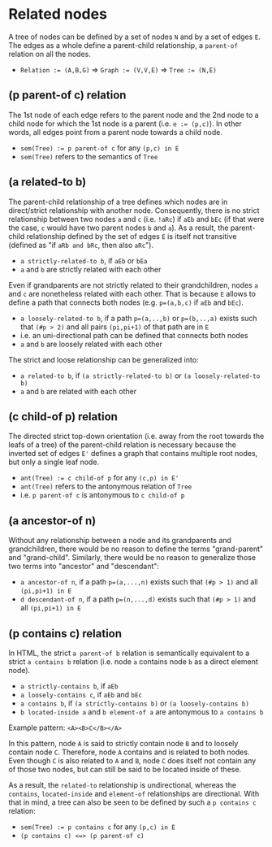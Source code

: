 
<!-- ======================================================================= -->
# Related nodes

A tree of nodes can be defined by a set of nodes `N` and by a set of edges `E`.
The edges as a whole define a parent-child relationship, a `parent-of` relation
on all the nodes.

* `Relation := (A,B,G)` => `Graph := (V,V,E)` => `Tree := (N,E)`

<!-- ======================================================================= -->
## (p parent-of c) relation

The 1st node of each edge refers to the parent node and the 2nd node to a child
node for which the 1st node is a parent (i.e. `e := (p,c)`). In other words, all
edges point from a parent node towards a child node.

* `sem(Tree) := p parent-of c` for any `(p,c) in E`
* `sem(Tree)` refers to the semantics of `Tree`

<!-- ======================================================================= -->
## (a related-to b)

The parent-child relationship of a tree defines which nodes are in direct/strict
relationship with another node. Consequently, there is no strict relationship
between two nodes `a` and `c` (i.e. `!aRc`) if `aEb` and `bEc` (if that were the
case, `c` would have two parent nodes `b` and `a`). As a result, the parent-child
relationship defined by the set of edges `E` is itself not transitive (defined
as "if `aRb and bRc`, then also `aRc`").

* `a strictly-related-to b`, if `aEb` or `bEa`
* `a` and `b` are strictly related with each other

Even if grandparents are not strictly related to their grandchildren, nodes `a`
and `c` are nonetheless related with each other. That is because `E` allows to
define a path that connects both nodes (e.g. `p=(a,b,c)` if `aEb` and `bEc`).

* `a loosely-related-to b`, if a path `p=(a,..,b)` or `p=(b,..,a)` exists
  such that `(#p > 2)` and all pairs `(pi,pi+1)` of that path are in `E`
* i.e. an uni-directional path can be defined that connects both nodes
* `a` and `b` are loosely related with each other

The strict and loose relationship can be generalized into:

* `a related-to b`, if `(a strictly-related-to b)` or `(a loosely-related-to b)`
* `a` and `b` are related with each other

<!-- ======================================================================= -->
## (c child-of p) relation

The directed strict top-down orientation (i.e. away from the root towards the
leafs of a tree) of the parent-child relation is necessary because the inverted
set of edges `E'` defines a graph that contains multiple root nodes, but only a
single leaf node.

* `ant(Tree) := c child-of p` for any `(c,p) in E'`
* `ant(Tree)` refers to the antonymous relation of `Tree`
* i.e. `p parent-of c` is antonymous to `c child-of p`

<!-- ======================================================================= -->
## (a ancestor-of n)

Without any relationship between a node and its grandparents and grandchildren,
there would be no reason to define the terms "grand-parent" and "grand-child".
Similarly, there would be no reason to generalize those two terms into
"ancestor" and "descendant":

* `a ancestor-of n`, if a path `p=(a,...,n)` exists
  such that `(#p > 1)` and all `(pi,pi+1) in E`
* `d descendant-of n`, if a path `p=(n,...,d)` exists
  such that `(#p > 1)` and all `(pi,pi+1) in E`

<!-- ======================================================================= -->
## (p contains c) relation

In HTML, the strict `a parent-of b` relation is semantically equivalent to a
strict `a contains b` relation (i.e. node `a` contains node `b` as a direct
element node).

* `a strictly-contains b`, if `aEb`
* `a loosely-contains c`, if `aEb` and `bEc`
* `a contains b`, if `(a strictly-contains b)` or `(a loosely-contains b)`
* `b located-inside a` and `b element-of a` are antonymous to `a contains b`

Example pattern: `<A><B>C</B></A>`

In this pattern, node `A` is said to strictly contain node `B` and to loosely
contain node `C`. Therefore, node `A` contains and is related to both nodes.
Even though `C` is also related to `A` and `B`, node `C` does itself not contain
any of those two nodes, but can still be said to be located inside of these.

As a result, the `related-to` relationship is undirectional, whereas the
`contains`, `located-inside` and `element-of` relationships are directional.
With that in mind, a tree can also be seen to be defined by such a `p contains c`
relation:

* `sem(Tree) := p contains c` for any `(p,c) in E`
* `(p contains c) <=> (p parent-of c)`
